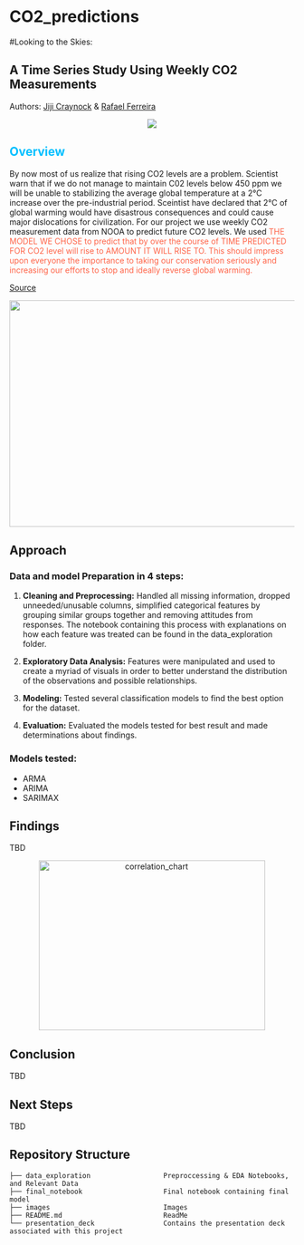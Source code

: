 # CO2_predictions 

#Looking to the Skies:
## A Time Series Study Using Weekly CO2 Measurements
Authors: [Jiji Craynock](https://github.com/DataOnATangent) & [Rafael Ferreira](https://github.com/Astroraf)

<p align="center">
<img src="https://visme.co/blog/wp-content/uploads/climate-change-facts-header-wide.gif"> 
</p>


## <span style="color: deepskyblue;">Overview </span>
By now most of us realize that rising CO2 levels are a problem. Scientist warn that if we do not manage to maintain C02 levels below 450 ppm we will be unable to stabilizing the average global temperature at a 2°C increase over the pre-industrial period. Sceintist have declared that 2°C of global warming would have disastrous consequences and could cause major dislocations for civilization. For our project we use weekly CO2 measurement data from NOOA to predict future CO2 levels. We used <span style="color: tomato;"> THE MODEL WE CHOSE to predict that by over the course of TIME PREDICTED FOR CO2 level will rise to AMOUNT IT WILL RISE TO. This should impress upon everyone the importance to taking our conservation seriously and increasing our efforts to stop and ideally reverse global warming. </span>

[Source](https://sustainabilityadvantage.com/2014/01/07/co2-why-450-ppm-is-dangerous-and-350-ppm-is-safe/) 

<p align="center">
  <img width="560" height="400" src="http://nerdist.com/wp-content/uploads/2014/11/NASA-CO2.gif">
</p>


## Approach

### Data and model Preparation in 4 steps:

1. **Cleaning and Preprocessing:** Handled all missing information, dropped unneeded/unusable columns, simplified categorical features by grouping similar groups together and removing attitudes from responses. The notebook containing this process with explanations on how each feature was treated can be found in the data_exploration folder. 

2. **Exploratory Data Analysis:** Features were manipulated and used to create a myriad of visuals in order to better understand the distribution of the observations and possible relationships.

3. **Modeling:** Tested several classification models to find the best option for the dataset.  

3. **Evaluation:** Evaluated the models tested for best result and made determinations about findings.  

### Models tested:

* ARMA
* ARIMA
* SARIMAX

## Findings

TBD  

<p align="center"><img width="400" height="300" src="/images/Corr.png" alt="correlation_chart"></p>





## Conclusion

TBD

## Next Steps

TBD

## Repository Structure
    
    ├── data_exploration                  Preproccessing & EDA Notebooks, and Relevant Data 
    ├── final_notebook                    Final notebook containing final model
    ├── images                            Images
    ├── README.md                         ReadMe
    └── presentation_deck                 Contains the presentation deck associated with this project